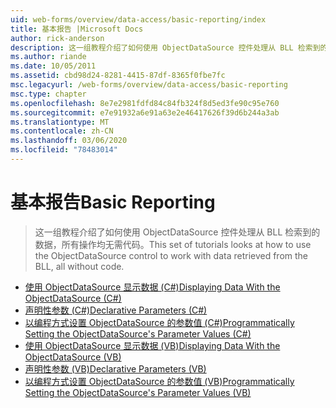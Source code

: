 ```yaml
---
uid: web-forms/overview/data-access/basic-reporting/index
title: 基本报告 |Microsoft Docs
author: rick-anderson
description: 这一组教程介绍了如何使用 ObjectDataSource 控件处理从 BLL 检索到的数据，所有操作均无需代码。
ms.author: riande
ms.date: 10/05/2011
ms.assetid: cbd98d24-8281-4415-87df-8365f0fbe7fc
msc.legacyurl: /web-forms/overview/data-access/basic-reporting
msc.type: chapter
ms.openlocfilehash: 8e7e2981fdfd84c84fb324f8d5ed3fe90c95e760
ms.sourcegitcommit: e7e91932a6e91a63e2e46417626f39d6b244a3ab
ms.translationtype: MT
ms.contentlocale: zh-CN
ms.lasthandoff: 03/06/2020
ms.locfileid: "78483014"
---
```

# <a name="basic-reporting"></a><span data-ttu-id="9251f-103">基本报告</span><span class="sxs-lookup"><span data-stu-id="9251f-103">Basic Reporting</span></span>

> <span data-ttu-id="9251f-104">这一组教程介绍了如何使用 ObjectDataSource 控件处理从 BLL 检索到的数据，所有操作均无需代码。</span><span class="sxs-lookup"><span data-stu-id="9251f-104">This set of tutorials looks at how to use the ObjectDataSource control to work with data retrieved from the BLL, all without code.</span></span>

- [<span data-ttu-id="9251f-105">使用 ObjectDataSource 显示数据 (C#)</span><span class="sxs-lookup"><span data-stu-id="9251f-105">Displaying Data With the ObjectDataSource (C#)</span></span>](displaying-data-with-the-objectdatasource-cs.md)
- [<span data-ttu-id="9251f-106">声明性参数 (C#)</span><span class="sxs-lookup"><span data-stu-id="9251f-106">Declarative Parameters (C#)</span></span>](declarative-parameters-cs.md)
- [<span data-ttu-id="9251f-107">以编程方式设置 ObjectDataSource 的参数值 (C#)</span><span class="sxs-lookup"><span data-stu-id="9251f-107">Programmatically Setting the ObjectDataSource's Parameter Values (C#)</span></span>](programmatically-setting-the-objectdatasource-s-parameter-values-cs.md)
- [<span data-ttu-id="9251f-108">使用 ObjectDataSource 显示数据 (VB)</span><span class="sxs-lookup"><span data-stu-id="9251f-108">Displaying Data With the ObjectDataSource (VB)</span></span>](displaying-data-with-the-objectdatasource-vb.md)
- [<span data-ttu-id="9251f-109">声明性参数 (VB)</span><span class="sxs-lookup"><span data-stu-id="9251f-109">Declarative Parameters (VB)</span></span>](declarative-parameters-vb.md)
- [<span data-ttu-id="9251f-110">以编程方式设置 ObjectDataSource 的参数值 (VB)</span><span class="sxs-lookup"><span data-stu-id="9251f-110">Programmatically Setting the ObjectDataSource's Parameter Values (VB)</span></span>](programmatically-setting-the-objectdatasource-s-parameter-values-vb.md)
